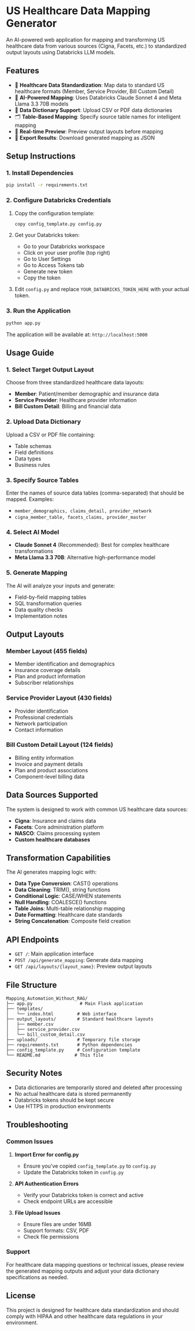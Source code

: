 # US Healthcare Data Mapping Generator

An AI-powered web application for mapping and transforming US healthcare data from various sources (Cigna, Facets, etc.) to standardized output layouts using Databricks LLM models.

## Features

- 🏥 **Healthcare Data Standardization**: Map data to standard US healthcare formats (Member, Service Provider, Bill Custom Detail)
- 🤖 **AI-Powered Mapping**: Uses Databricks Claude Sonnet 4 and Meta Llama 3.3 70B models
- 📄 **Data Dictionary Support**: Upload CSV or PDF data dictionaries
- 🗂️ **Table-Based Mapping**: Specify source table names for intelligent mapping
- 🎯 **Real-time Preview**: Preview output layouts before mapping
- 💾 **Export Results**: Download generated mapping as JSON

## Setup Instructions

### 1. Install Dependencies

```bash
pip install -r requirements.txt
```

### 2. Configure Databricks Credentials

1. Copy the configuration template:
   ```bash
   copy config_template.py config.py
   ```

2. Get your Databricks token:
   - Go to your Databricks workspace
   - Click on your user profile (top right)
   - Go to User Settings
   - Go to Access Tokens tab
   - Generate new token
   - Copy the token

3. Edit `config.py` and replace `YOUR_DATABRICKS_TOKEN_HERE` with your actual token.

### 3. Run the Application

```bash
python app.py
```

The application will be available at: `http://localhost:5000`

## Usage Guide

### 1. Select Target Output Layout
Choose from three standardized healthcare data layouts:
- **Member**: Patient/member demographic and insurance data
- **Service Provider**: Healthcare provider information
- **Bill Custom Detail**: Billing and financial data

### 2. Upload Data Dictionary
Upload a CSV or PDF file containing:
- Table schemas
- Field definitions
- Data types
- Business rules

### 3. Specify Source Tables
Enter the names of source data tables (comma-separated) that should be mapped. Examples:
- `member_demographics, claims_detail, provider_network`
- `cigna_member_table, facets_claims, provider_master`

### 4. Select AI Model
- **Claude Sonnet 4** (Recommended): Best for complex healthcare transformations
- **Meta Llama 3.3 70B**: Alternative high-performance model

### 5. Generate Mapping
The AI will analyze your inputs and generate:
- Field-by-field mapping tables
- SQL transformation queries
- Data quality checks
- Implementation notes

## Output Layouts

### Member Layout (455 fields)
- Member identification and demographics
- Insurance coverage details
- Plan and product information
- Subscriber relationships

### Service Provider Layout (430 fields)
- Provider identification
- Professional credentials
- Network participation
- Contact information

### Bill Custom Detail Layout (124 fields)
- Billing entity information
- Invoice and payment details
- Plan and product associations
- Component-level billing data

## Data Sources Supported

The system is designed to work with common US healthcare data sources:
- **Cigna**: Insurance and claims data
- **Facets**: Core administration platform
- **NASCO**: Claims processing system
- **Custom healthcare databases**

## Transformation Capabilities

The AI generates mapping logic with:
- **Data Type Conversion**: CAST() operations
- **Data Cleaning**: TRIM(), string functions
- **Conditional Logic**: CASE/WHEN statements
- **Null Handling**: COALESCE() functions
- **Table Joins**: Multi-table relationship mapping
- **Date Formatting**: Healthcare date standards
- **String Concatenation**: Composite field creation

## API Endpoints

- `GET /`: Main application interface
- `POST /api/generate_mapping`: Generate data mapping
- `GET /api/layouts/{layout_name}`: Preview output layouts

## File Structure

```
Mapping_Automation_Without_RAG/
├── app.py                  # Main Flask application
├── templates/
│   └── index.html         # Web interface
├── output_layouts/        # Standard healthcare layouts
│   ├── member.csv
│   ├── service_provider.csv
│   └── bill_custom_detail.csv
├── uploads/               # Temporary file storage
├── requirements.txt       # Python dependencies
├── config_template.py     # Configuration template
└── README.md             # This file
```

## Security Notes

- Data dictionaries are temporarily stored and deleted after processing
- No actual healthcare data is stored permanently
- Databricks tokens should be kept secure
- Use HTTPS in production environments

## Troubleshooting

### Common Issues

1. **Import Error for config.py**
   - Ensure you've copied `config_template.py` to `config.py`
   - Update the Databricks token in `config.py`

2. **API Authentication Errors**
   - Verify your Databricks token is correct and active
   - Check endpoint URLs are accessible

3. **File Upload Issues**
   - Ensure files are under 16MB
   - Support formats: CSV, PDF
   - Check file permissions

### Support

For healthcare data mapping questions or technical issues, please review the generated mapping outputs and adjust your data dictionary specifications as needed.

## License

This project is designed for healthcare data standardization and should comply with HIPAA and other healthcare data regulations in your environment.
